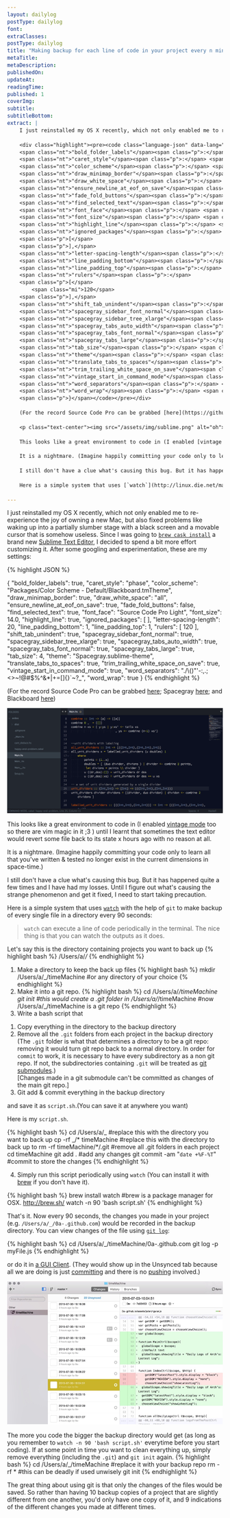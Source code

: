```yaml
---
layout: dailylog
postType: dailylog
font: 
extraClasses: 
postType: dailylog
title: "Making backup for each line of code in your project every n minutes in case your code editor decides to revert some file back to its state x hours ago"
metaTitle:
metaDescription: 
publishedOn: 
updateAt: 
readingTime: 
published: 1
coverImg: 
subtitle:
subtitleBottom:
extract: |
    I just reinstalled my OS X recently, which not only enabled me to re-experience the joy of owning a new Mac, but also fixed problems like waking up into a partially slumber stage with a black screen and a movable cursor that is somehow useless. Since I was going to [`brew cask install`](http://stackoverflow.com/questions/27381531/how-to-install-sublime-text-3-using-homebrew) a brand new [Sublime Text Editor](http://www.sublimetext.com/), I decided to spend a bit more effort customizing it. After some googling and experimentation, these are my settings:

    <div class="highlight"><pre><code class="language-json" data-lang="json"><span class="p">{</span>
    <span class="nt">"bold_folder_labels"</span><span class="p">:</span> <span class="kc">true</span><span class="p">,</span>
    <span class="nt">"caret_style"</span><span class="p">:</span> <span class="s2">"phase"</span><span class="p">,</span>
    <span class="nt">"color_scheme"</span><span class="p">:</span> <span class="s2">"Packages/Color Scheme - Default/Blackboard.tmTheme"</span><span class="p">,</span>
    <span class="nt">"draw_minimap_border"</span><span class="p">:</span> <span class="kc">true</span><span class="p">,</span>
    <span class="nt">"draw_white_space"</span><span class="p">:</span> <span class="s2">"all"</span><span class="p">,</span>
    <span class="nt">"ensure_newline_at_eof_on_save"</span><span class="p">:</span> <span class="kc">true</span><span class="p">,</span>
    <span class="nt">"fade_fold_buttons"</span><span class="p">:</span> <span class="kc">false</span><span class="p">,</span>
    <span class="nt">"find_selected_text"</span><span class="p">:</span> <span class="kc">true</span><span class="p">,</span>
    <span class="nt">"font_face"</span><span class="p">:</span> <span class="s2">"Source Code Pro Light"</span><span class="p">,</span>
    <span class="nt">"font_size"</span><span class="p">:</span> <span class="mf">14.0</span><span class="p">,</span>
    <span class="nt">"highlight_line"</span><span class="p">:</span> <span class="kc">true</span><span class="p">,</span>
    <span class="nt">"ignored_packages"</span><span class="p">:</span>
    <span class="p">[</span>
    <span class="p">],</span>
    <span class="nt">"letter-spacing-length"</span><span class="p">:</span> <span class="mi">20</span><span class="p">,</span>
    <span class="nt">"line_padding_bottom"</span><span class="p">:</span> <span class="mi">1</span><span class="p">,</span>
    <span class="nt">"line_padding_top"</span><span class="p">:</span> <span class="mi">1</span><span class="p">,</span>
    <span class="nt">"rulers"</span><span class="p">:</span>
    <span class="p">[</span>
        <span class="mi">120</span>
    <span class="p">],</span>
    <span class="nt">"shift_tab_unindent"</span><span class="p">:</span> <span class="kc">true</span><span class="p">,</span>
    <span class="nt">"spacegray_sidebar_font_normal"</span><span class="p">:</span> <span class="kc">true</span><span class="p">,</span>
    <span class="nt">"spacegray_sidebar_tree_xlarge"</span><span class="p">:</span> <span class="kc">true</span><span class="p">,</span>
    <span class="nt">"spacegray_tabs_auto_width"</span><span class="p">:</span> <span class="kc">true</span><span class="p">,</span>
    <span class="nt">"spacegray_tabs_font_normal"</span><span class="p">:</span> <span class="kc">true</span><span class="p">,</span>
    <span class="nt">"spacegray_tabs_large"</span><span class="p">:</span> <span class="kc">true</span><span class="p">,</span>
    <span class="nt">"tab_size"</span><span class="p">:</span> <span class="mi">4</span><span class="p">,</span>
    <span class="nt">"theme"</span><span class="p">:</span> <span class="s2">"Spacegray.sublime-theme"</span><span class="p">,</span>
    <span class="nt">"translate_tabs_to_spaces"</span><span class="p">:</span> <span class="kc">true</span><span class="p">,</span>
    <span class="nt">"trim_trailing_white_space_on_save"</span><span class="p">:</span> <span class="kc">true</span><span class="p">,</span>
    <span class="nt">"vintage_start_in_command_mode"</span><span class="p">:</span> <span class="kc">true</span><span class="p">,</span>
    <span class="nt">"word_separators"</span><span class="p">:</span> <span class="s2">"./\\()\"'-:,.;&lt;&gt;~!@#$%^&amp;*|+=[]{}`~?_"</span><span class="p">,</span>
    <span class="nt">"word_wrap"</span><span class="p">:</span> <span class="kc">true</span>
    <span class="p">}</span></code></pre></div>

    (For the record Source Code Pro can be grabbed [here](https://github.com/adobe-fonts/source-code-pro); Spacegray [here](https://github.com/kkga/spacegray); and Blackboard [here](https://github.com/cfletcher1856/Theme-Blackboard))

    <p class="text-center"><img src="/assets/img/sublime.png" alt="oh"></p>

    This looks like a great environment to code in (I enabled [vintage mode](http://www.sublimetext.com/docs/2/vintage.html) too so there are vim magic in it ;3 ) until I learnt that sometimes the text editor would revert some file back to its state x hours ago with no reason at all. 

    It is a nightmare. (Imagine happily committing your code only to learn all that you've written & tested no longer exist in the current dimensions in space-time.)

    I still don't have a clue what's causing this bug. But it has happened quite a few times and I have had my losses. Until I figure out what's causing the strange phenomenon and get it fixed, I need to start taking precaution. 

    Here is a simple system that uses [`watch`](http://linux.die.net/man/1/watch) with the help of `git` to make backup of every single file in a directory every 90 seconds:

---
```


I just reinstalled my OS X recently, which not only enabled me to re-experience the joy of owning a new Mac, but also fixed problems like waking up into a partially slumber stage with a black screen and a movable cursor that is somehow useless. Since I was going to [`brew cask install`](http://stackoverflow.com/questions/27381531/how-to-install-sublime-text-3-using-homebrew) a brand new [Sublime Text Editor](http://www.sublimetext.com/), I decided to spend a bit more effort customizing it. After some googling and experimentation, these are my settings:

{% highlight JSON %}

{
    "bold_folder_labels": true,
    "caret_style": "phase",
    "color_scheme": "Packages/Color Scheme - Default/Blackboard.tmTheme",
    "draw_minimap_border": true,
    "draw_white_space": "all",
    "ensure_newline_at_eof_on_save": true,
    "fade_fold_buttons": false,
    "find_selected_text": true,
    "font_face": "Source Code Pro Light",
    "font_size": 14.0,
    "highlight_line": true,
    "ignored_packages":
    [
    ],
    "letter-spacing-length": 20,
    "line_padding_bottom": 1,
    "line_padding_top": 1,
    "rulers":
    [
        120
    ],
    "shift_tab_unindent": true,
    "spacegray_sidebar_font_normal": true,
    "spacegray_sidebar_tree_xlarge": true,
    "spacegray_tabs_auto_width": true,
    "spacegray_tabs_font_normal": true,
    "spacegray_tabs_large": true,
    "tab_size": 4,
    "theme": "Spacegray.sublime-theme",
    "translate_tabs_to_spaces": true,
    "trim_trailing_white_space_on_save": true,
    "vintage_start_in_command_mode": true,
    "word_separators": "./\\()\"'-:,.;<>~!@#$%^&*|+=[]{}`~?_",
    "word_wrap": true
}
{% endhighlight %}

(For the record Source Code Pro can be grabbed [here](https://github.com/adobe-fonts/source-code-pro); Spacegray [here](https://github.com/kkga/spacegray); and Blackboard [here](https://github.com/cfletcher1856/Theme-Blackboard))

<p class="text-center"><img src="/assets/img/sublime.png" alt="oh"></p>

This looks like a great environment to code in (I enabled [vintage mode](http://www.sublimetext.com/docs/2/vintage.html) too so there are vim magic in it ;3 ) until I learnt that sometimes the text editor would revert some file back to its state x hours ago with no reason at all. 

It is a nightmare. (Imagine happily committing your code only to learn all that you've written & tested no longer exist in the current dimensions in space-time.)

I still don't have a clue what's causing this bug. But it has happened quite a few times and I have had my losses. Until I figure out what's causing the strange phenomenon and get it fixed, I need to start taking precaution. 

Here is a simple system that uses [`watch`](http://linux.die.net/man/1/watch) with the help of `git` to make backup of every single file in a directory every 90 seconds:

> `watch` can execute a line of code periodically in the terminal. The nice thing is that you can watch the outputs as it does.

Let's say this is the directory containing projects you want to back up
{% highlight bash %}
/Users/a/_/_
{% endhighlight %}
1) Make a directory to keep the back up files
{% highlight bash %}
mkdir /Users/a/_/timeMachine    #or any directory of your choice
{% endhighlight %}
2) Make it into a git repo.
{% highlight bash %}
cd /Users/a/_/timeMachine
git init    #this would create a .git folder in /Users/a/_/timeMachine
            #now /Users/a/_/timeMachine is a git repo
{% endhighlight %}
3) Write a bash script that 
    
1. Copy everything in the directory to the backup directory 
2. Remove all the `.git` folders from each project in the backup directory (The `.git` folder is what that determines a directory to be a git repo: removing it would turn git repo back to a normal directory. In order for `commit` to work, it is necessary to have every subdirectory as a non git repo. If not, the subdirectories containing `.git` will be treated as [git submodules](http://git-scm.com/docs/git-submodule).) <br> [Changes made in a git submodule can't be committed as changes of the main git repo.]
3. Git add & commit everything in the backup directory

and save it as `script.sh`.(You can save it at anywhere you want) 

Here is my `script.sh`.

{% highlight bash %}
cd /Users/a/_                       #replace this with the directory you want to back up
cp -rf _/* timeMachine              #replace this with the directory to back up to
rm -rf timeMachine/*/.git           #remove all .git folders in each project
cd timeMachine 
git add .                           #add any changes
git commit -am "`date +%F-%T`"      #commit to store the changes
{% endhighlight %}

4) Simply run this script periodically using `watch` (You can install it with [brew](http://brew.sh/) if you don't have it).

{% highlight bash %}
brew install watch          #brew is a package manager for OSX. http://brew.sh/
watch -n 90 'bash script.sh'
{% endhighlight %}

That's it. Now every 90 seconds, the changes you made in your project (e.g. `/Users/a/_/0a-.github.com`) would be recorded in the backup directory. You can view changes of the file using [`git log`](http://git-scm.com/docs/git-log):

{% highlight bash %}
cd /Users/a/_/timeMachine/0a-.github.com
git log -p myFile.js
{% endhighlight %}

or do it in [a GUI Client](https://mac.github.com/). (They would show up in the Unsynced tab because all we are doing is just [committing](http://git-scm.com/docs/git-commit) and there is no [pushing](http://git-scm.com/docs/git-push) involved.)

<p class="text-center"><img src="/assets/img/timeMachine.jpg" alt="such time much machine"></p>

The more you code the bigger the backup directory would get (as long as you remember to `watch -n 90 'bash script.sh'` everytime before you start coding). If at some point in time you want to clean everything up, simply remove everything (including the `.git`) and `git init` again.
{% highlight bash %}
cd /Users/a/_/timeMachine   #replace it with your backup repo
rm -rf *        #this can be deadly if used unwisely
git init
{% endhighlight %}

The great thing about using git is that only the changes of the files would be saved. So rather than having 10 backup copies of a project that are slightly different from one another, you'd only have one copy of it, and 9 indications of the different changes you made at different times.